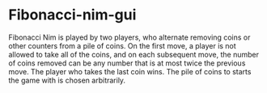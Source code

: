 # Fibonacci-nim-gui
Fibonacci Nim is played by two players, who alternate removing coins or other counters
from a pile of coins. On the first move, a player is not allowed to take all of the coins, and on
each subsequent move, the number of coins removed can be any number that is at most twice
the previous move. The player who takes the last coin wins. The pile of coins to starts the
game with is chosen arbitrarily.
